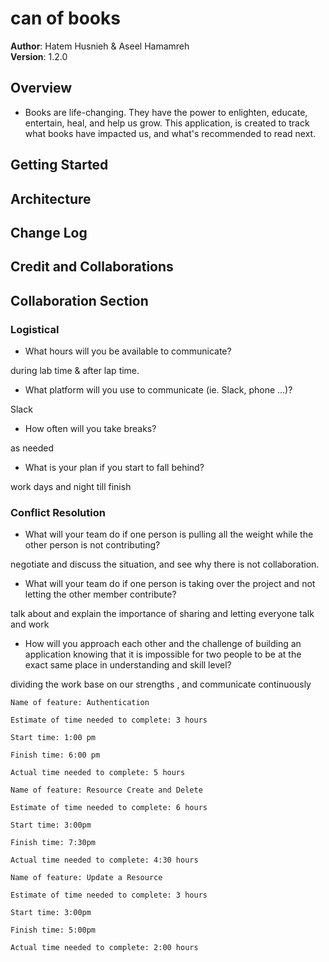 # can of books

**Author**: Hatem Husnieh & Aseel Hamamreh   
**Version**: 1.2.0 

## Overview
- Books are life-changing. They have the power to enlighten, educate, entertain, heal, and help us grow. This application, is created to track what books have impacted us, and what's recommended to read next. 

## Getting Started
<!-- What are the steps that a user must take in order to build this app on their own machine and get it running? -->
## Architecture
<!-- Provide a detailed description of the application design. What technologies (languages, libraries, etc) you're using, and any other relevant design information. -->

## Change Log
<!-- Use this area to document the iterative changes made to your application as each feature is successfully implemented. Use time stamps. Here's an example:

01-01-2001 4:59pm - Application now has a fully-functional express server, with a GET route for the location resource. -->

## Credit and Collaborations
<!-- Give credit (and a link) to other people or resources that helped you build this application. -->

## Collaboration Section  
### Logistical
- What hours will you be available to communicate?  

during lab time & after lap time.

- What platform will you use to communicate (ie. Slack, phone …)?

Slack

- How often will you take breaks?   

as needed

- What is your plan if you start to fall behind?  

work days and night till finish

### Conflict Resolution
- What will your team do if one person is pulling all the weight while
the other person is not contributing?  

negotiate and discuss the situation, and see why there is not collaboration.

- What will your team do if one person is taking over 
the project and not letting the other member contribute?  

talk about and explain the importance of sharing and letting everyone talk and work

- How will you approach each other and the challenge of building
an application knowing that it is impossible for two people to be
at the exact same place in understanding and skill level?  

dividing the work base on our strengths , and communicate continuously 

```
Name of feature: Authentication

Estimate of time needed to complete: 3 hours

Start time: 1:00 pm 

Finish time: 6:00 pm

Actual time needed to complete: 5 hours
```

```
Name of feature: Resource Create and Delete

Estimate of time needed to complete: 6 hours

Start time: 3:00pm

Finish time: 7:30pm

Actual time needed to complete: 4:30 hours
```

```
Name of feature: Update a Resource

Estimate of time needed to complete: 3 hours

Start time: 3:00pm

Finish time: 5:00pm

Actual time needed to complete: 2:00 hours
```
